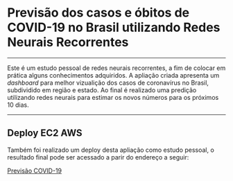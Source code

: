 # Previsão dos casos e óbitos de COVID-19 no Brasil utilizando Redes Neurais Recorrentes

---

Este é um estudo pessoal de redes neurais recorrentes, a fim de colocar em prática alguns conhecimentos adquiridos. A apliação criada apresenta um *dashboard* para melhor vizualição dos casos de coronavírus no Brasil, subdividido em região e estado. Ao final é realizado uma predição utilizando redes neurais para estimar os novos números para os próximos 10 dias. 


---
## Deploy EC2 AWS

Também foi realizado um deploy desta apliação como estudo pessoal, o resultado final pode ser acessado a parir do endereço a seguir:

[Previsão COVID-19](http://3.19.142.39:8501/)
